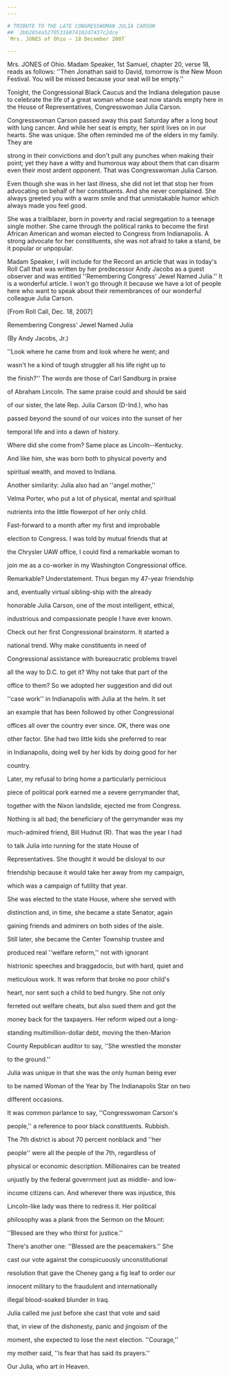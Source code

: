 ```yaml
---
---

# TRIBUTE TO THE LATE CONGRESSWOMAN JULIA CARSON
## `2bb2854a52705316074102d7437c2dce`
`Mrs. JONES of Ohio — 18 December 2007`

---
```



Mrs. JONES of Ohio. Madam Speaker, 1st Samuel, chapter 20, verse 18, 
reads as follows: ''Then Jonathan said to David, tomorrow is the New 
Moon Festival. You will be missed because your seat will be empty.''

Tonight, the Congressional Black Caucus and the Indiana delegation 
pause to celebrate the life of a great woman whose seat now stands 
empty here in the House of Representatives, Congresswoman Julia Carson.

Congresswoman Carson passed away this past Saturday after a long bout 
with lung cancer. And while her seat is empty, her spirit lives on in 
our hearts. She was unique. She often reminded me of the elders in my 
family. They are


strong in their convictions and don't pull any punches when making 
their point; yet they have a witty and humorous way about them that can 
disarm even their most ardent opponent. That was Congresswoman Julia 
Carson.

Even though she was in her last illness, she did not let that stop 
her from advocating on behalf of her constituents. And she never 
complained. She always greeted you with a warm smile and that 
unmistakable humor which always made you feel good.

She was a trailblazer, born in poverty and racial segregation to a 
teenage single mother. She came through the political ranks to become 
the first African American and woman elected to Congress from 
Indianapolis. A strong advocate for her constituents, she was not 
afraid to take a stand, be it popular or unpopular.

Madam Speaker, I will include for the Record an article that was in 
today's Roll Call that was written by her predecessor Andy Jacobs as a 
guest observer and was entitled ''Remembering Congress' Jewel Named 
Julia.'' It is a wonderful article. I won't go through it because we 
have a lot of people here who want to speak about their remembrances of 
our wonderful colleague Julia Carson.











[From Roll Call, Dec. 18, 2007]









Remembering Congress' Jewel Named Julia













 (By Andy Jacobs, Jr.)




 ''Look where he came from and look where he went; and 


 wasn't he a kind of tough struggler all his life right up to 


 the finish?'' The words are those of Carl Sandburg in praise 


 of Abraham Lincoln. The same praise could and should be said 


 of our sister, the late Rep. Julia Carson (D-Ind.), who has 


 passed beyond the sound of our voices into the sunset of her 


 temporal life and into a dawn of history.



 Where did she come from? Same place as Lincoln--Kentucky. 


 And like him, she was born both to physical poverty and 


 spiritual wealth, and moved to Indiana.



 Another similarity: Julia also had an ''angel mother,'' 


 Velma Porter, who put a lot of physical, mental and spiritual 


 nutrients into the little flowerpot of her only child.



 Fast-forward to a month after my first and improbable 


 election to Congress. I was told by mutual friends that at 


 the Chrysler UAW office, I could find a remarkable woman to 


 join me as a co-worker in my Washington Congressional office. 


 Remarkable? Understatement. Thus began my 47-year friendship 


 and, eventually virtual sibling-ship with the already 


 honorable Julia Carson, one of the most intelligent, ethical, 


 industrious and compassionate people I have ever known.



 Check out her first Congressional brainstorm. It started a 


 national trend. Why make constituents in need of 


 Congressional assistance with bureaucratic problems travel 


 all the way to D.C. to get it? Why not take that part of the 


 office to them? So we adopted her suggestion and did out 


 ''case work'' in Indianapolis with Julia at the helm. It set 


 an example that has been followed by other Congressional 


 offices all over the country ever since. OK, there was one 


 other factor. She had two little kids she preferred to rear 


 in Indianapolis, doing well by her kids by doing good for her 


 country.



 Later, my refusal to bring home a particularly pernicious 


 piece of political pork earned me a severe gerrymander that, 


 together with the Nixon landslide, ejected me from Congress. 


 Nothing is all bad; the beneficiary of the gerrymander was my 


 much-admired friend, Bill Hudnut (R). That was the year I had 


 to talk Julia into running for the state House of 


 Representatives. She thought it would be disloyal to our 


 friendship because it would take her away from my campaign, 


 which was a campaign of futility that year.



 She was elected to the state House, where she served with 


 distinction and, in time, she became a state Senator, again 


 gaining friends and admirers on both sides of the aisle.



 Still later, she became the Center Township trustee and 


 produced real ''welfare reform,'' not with ignorant 


 histrionic speeches and braggadocio, but with hard, quiet and 


 meticulous work. It was reform that broke no poor child's 


 heart, nor sent such a child to bed hungry. She not only 


 ferreted out welfare cheats, but also sued them and got the 


 money back for the taxpayers. Her reform wiped out a long-


 standing multimillion-dollar debt, moving the then-Marion 


 County Republican auditor to say, ''She wrestled the monster 


 to the ground.''



 Julia was unique in that she was the only human being ever 


 to be named Woman of the Year by The Indianapolis Star on two 


 different occasions.



 It was common parlance to say, ''Congresswoman Carson's 


 people,'' a reference to poor black constituents. Rubbish. 


 The 7th district is about 70 percent nonblack and ''her 


 people'' were all the people of the 7th, regardless of 


 physical or economic description. Millionaires can be treated 


 unjustly by the federal government just as middle- and low-


 income citizens can. And wherever there was injustice, this 


 Lincoln-like lady was there to redress it. Her political 


 philosophy was a plank from the Sermon on the Mount: 


 ''Blessed are they who thirst for justice.''



 There's another one: ''Blessed are the peacemakers.'' She 


 cast our vote against the conspicuously unconstitutional 


 resolution that gave the Cheney gang a fig leaf to order our 


 innocent military to the fraudulent and internationally 


 illegal blood-soaked blunder in Iraq.



 Julia called me just before she cast that vote and said 


 that, in view of the dishonesty, panic and jingoism of the 


 moment, she expected to lose the next election. ''Courage,'' 


 my mother said, ''is fear that has said its prayers.''



 Our Julia, who art in Heaven.
